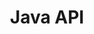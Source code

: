 ---
layout: single
title: "Java API"
categories:
  - 자바 이론
toc: true
author_profiles: false
sidebar:
  nav: "docs"
tags:
  - Java
---